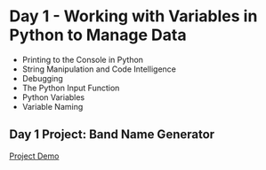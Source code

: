 # Day 1 - Working with Variables in Python to Manage Data

- Printing to the Console in Python
- String Manipulation and Code Intelligence
- Debugging
- The Python Input Function
- Python Variables
- Variable Naming

## Day 1 Project: Band Name Generator
[Project Demo](https://appbrewery.github.io/python-day1-demo/)